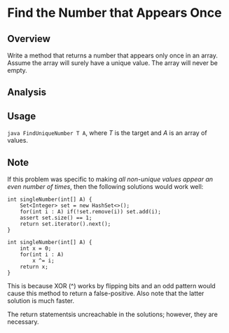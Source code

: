 # Find the Number that Appears Once

Overview
---
Write a method that returns a number that appears only once in an array.
Assume the array will surely have a unique value. The array will never 
be empty.

Analysis
---

Usage
---
`java FindUniqueNumber T A`, where _T_ is the target and _A_ is an array of values.

Note
---
If this problem was specific to making _all non-unique values appear an even
number of times_, then the following solutions would work well:
```
int singleNumber(int[] A) {
    Set<Integer> set = new HashSet<>();
    for(int i : A) if(!set.remove(i)) set.add(i);
    assert set.size() == 1;
    return set.iterator().next();
}

int singleNumber(int[] A) {
    int x = 0;
    for(int i : A)
        x ^= i;
    return x;
}
```
This is because XOR (^) works by flipping bits and an odd pattern would cause 
this method to return a false-positive. Also note that the latter solution is 
much faster.

The return statementsis uncreachable in the solutions; however, they are
necessary.
